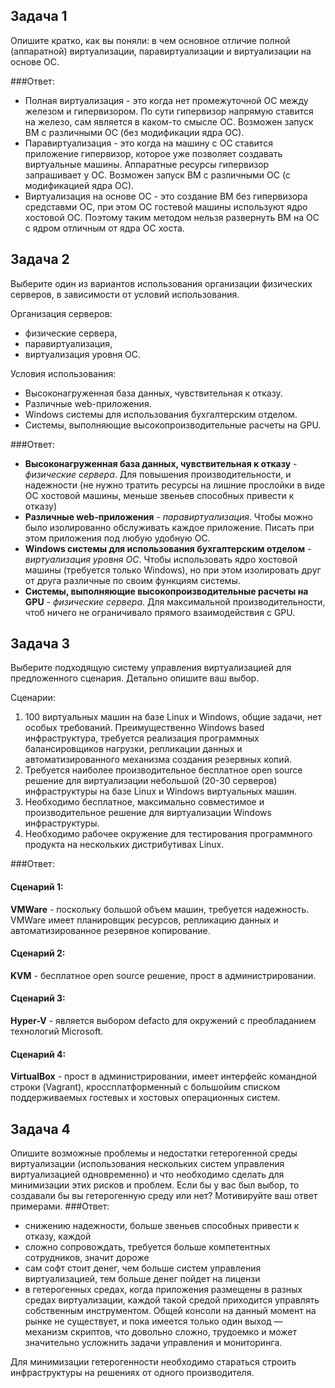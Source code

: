 ## Задача 1

Опишите кратко, как вы поняли: в чем основное отличие полной (аппаратной) виртуализации, паравиртуализации и виртуализации на основе ОС.

###Ответ:
- Полная виртуализация - это когда нет промежуточной ОС между железом и гипервизором. По сути гипервизор напрямую ставится на железо, сам является в каком-то смысле ОС. Возможен запуск ВМ с различными ОС (без модификации ядра ОС).
- Паравиртуализация - это когда на машину с ОС ставится приложение гипервизор, которое уже позволяет создавать виртуальные машины. Аппаратные ресурсы гипервизор запрашивает у ОС. Возможен запуск ВМ с различными ОС (с модификацией ядра ОС).
- Виртуализация на основе ОС - это создание ВМ без гипервизора средставми ОС, при этом ОС гостевой машины используют ядро хостовой ОС. Поэтому таким методом нельзя развернуть ВМ на ОС с ядром отличным от ядра ОС хоста.

## Задача 2

Выберите один из вариантов использования организации физических серверов, в зависимости от условий использования.

Организация серверов:
- физические сервера,
- паравиртуализация,
- виртуализация уровня ОС.

Условия использования:
- Высоконагруженная база данных, чувствительная к отказу.
- Различные web-приложения.
- Windows системы для использования бухгалтерским отделом.
- Системы, выполняющие высокопроизводительные расчеты на GPU.

###Ответ:
- **Высоконагруженная база данных, чувствительная к отказу** - *физические сервера*. Для повышения производительности, и надежности (не нужно тратить ресурсы на лишние прослойки в виде ОС хостовой машины, меньше звеньев способных привести к отказу)
- **Различные web-приложения** - *паравиртуализация*. Чтобы можно было изолированно обслуживать каждое приложение. Писать при этом приложения под любую удобную ОС.
- **Windows системы для использования бухгалтерским отделом** - *виртуализация уровня ОС*. Чтобы использовать ядро хостовой машины (требуется только Windows), но при этом изолировать друг от друга различные по своим функциям системы.
- **Системы, выполняющие высокопроизводительные расчеты на GPU** - *физические сервера*. Для максимальной производительности, чтоб ничего не ограничивало прямого взаимодействия с GPU.

## Задача 3

Выберите подходящую систему управления виртуализацией для предложенного сценария. Детально опишите ваш выбор.

Сценарии:

1. 100 виртуальных машин на базе Linux и Windows, общие задачи, нет особых требований. Преимущественно Windows based инфраструктура, требуется реализация программных балансировщиков нагрузки, репликации данных и автоматизированного механизма создания резервных копий.
2. Требуется наиболее производительное бесплатное open source решение для виртуализации небольшой (20-30 серверов) инфраструктуры на базе Linux и Windows виртуальных машин.
3. Необходимо бесплатное, максимально совместимое и производительное решение для виртуализации Windows инфраструктуры.
4. Необходимо рабочее окружение для тестирования программного продукта на нескольких дистрибутивах Linux.

###Ответ:
#### Сценарий 1:
**VMWare** - поскольку большой объем машин, требуется надежность. VMWare имеет планировщик ресурсов, репликацию данных и автоматизированное резервное копирование.

#### Сценарий 2:
**KVM** - бесплатное open source решение, прост в администрировании.

#### Сценарий 3:
**Hyper-V** - является выбором defacto для окружений с 
преобладанием технологий Microsoft.

#### Сценарий 4:
**VirtualBox** - прост в администрировании, имеет интерфейс командной строки (Vagrant), кроссплатформенный с большойим списком поддерживаемых гостевых и хостовых операционных систем.

## Задача 4

Опишите возможные проблемы и недостатки гетерогенной среды виртуализации (использования нескольких систем управления виртуализацией одновременно) и что необходимо сделать для минимизации этих рисков и проблем. Если бы у вас был выбор, то создавали бы вы гетерогенную среду или нет? Мотивируйте ваш ответ примерами.
###Ответ:
- снижению надежности, больше звеньев способных привести к отказу, каждой 
- сложно сопровождать, требуется больше компетентных сотрудников, значит дороже
- сам софт стоит денег, чем больше систем управления виртуализацией, тем больше денег пойдет на лицензи
- в гетерогенных средах, когда приложения размещены в разных средах виртуализации, каждой такой средой приходится управлять собственным инструментом. Общей консоли на данный момент на рынке не существует, и пока имеется только один выход — механизм скриптов, что довольно сложно, трудоемко и может значительно усложнить задачи управления и мониторинга.  

Для минимизации гетерогенности необходимо стараться строить инфраструктуры на решениях от одного производителя.